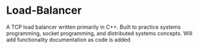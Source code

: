 # Load-Balancer
A TCP load balancer written primarily in C++. Built to practice systems programming, socket programming, and distributed systems concepts.
Will add functionality documentation as code is added
